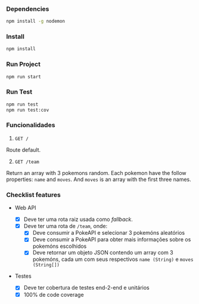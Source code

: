 ### Dependencies

```sh
npm install -g nodemon
```

### Install

```sh
npm install
```

### Run Project

```sh
npm run start
```

### Run Test

```sh
npm run test
npm run test:cov
```

### Funcionalidades

1. `GET /`

Route default.

2. `GET /team`

Return an array with 3 pokemons random. Each pokemon have the follow properties: `name` and `moves`.
And `moves` is an array with the first three names.

### Checklist features

- Web API

  - [x] Deve ter uma rota raiz usada como _fallback_.
  - [x] Deve ter uma rota de `/team`, onde:
    - [x] Deve consumir a PokeAPI e selecionar 3 pokemóns aleatórios
    - [x] Deve consumir a PokeAPI para obter mais informações sobre os pokemóns escolhidos
    - [x] Deve retornar um objeto JSON contendo um array com 3 pokemóns, cada um com seus respectivos `name (String)` e `moves (String[])`

- Testes
  - [x] Deve ter cobertura de testes end-2-end e unitários
  - [x] 100% de code coverage
